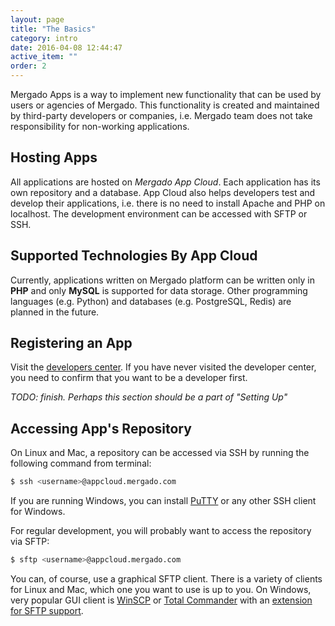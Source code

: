 ```yaml
---
layout: page
title: "The Basics"
category: intro
date: 2016-04-08 12:44:47
active_item: ""
order: 2
---
```


Mergado Apps is a way to implement new functionality that can be used by users or agencies of Mergado. This functionality is created and maintained by third-party developers or companies, i.e. Mergado team does not take responsibility for non-working applications.

## Hosting Apps

All applications are hosted on _Mergado App Cloud_. Each application has its own repository and a database. App Cloud also helps developers test and develop their applications, i.e. there is no need to install Apache and PHP on localhost. The development environment can be accessed with SFTP or SSH.

## Supported Technologies By App Cloud

Currently, applications written on Mergado platform can be written only in **PHP** and only **MySQL** is supported for data storage. Other programming languages (e.g. Python) and databases (e.g. PostgreSQL, Redis) are planned in the future.

## Registering an App

Visit the [developers center](https://developers.mergado.com). If you have never visited the developer center, you need to confirm that you want to be a developer first.

_TODO: finish. Perhaps this section should be a part of "Setting Up"_

## Accessing App's Repository

On Linux and Mac, a repository can be accessed via SSH by running the following command from terminal:

```bash
$ ssh <username>@appcloud.mergado.com
```

If you are running Windows, you can install [PuTTY](http://www.putty.org/) or any other SSH client for Windows.

For regular development, you will probably want to access the repository via SFTP:

```bash
$ sftp <username>@appcloud.mergado.com
```

You can, of course, use a graphical SFTP client. There is a variety of clients for Linux and Mac, which one you want to use is up to you. On Windows, very popular GUI client is [WinSCP](https://winscp.net/eng/index.php) or [Total Commander](http://www.ghisler.com/) with an [extension for SFTP support](http://www.ghisler.com/plugins.htm).
